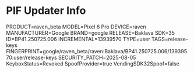 # PIF Updater Info
PRODUCT=raven_beta
MODEL=Pixel 6 Pro
DEVICE=raven
MANUFACTURER=Google
BRAND=google
RELEASE=Baklava
SDK=35
ID=BP41.250725.006
INCREMENTAL=13939570
TYPE=user
TAGS=release-keys
FINGERPRINT=google/raven_beta/raven:Baklava/BP41.250725.006/13939570:user/release-keys
SECURITY_PATCH=2025-08-05
KeyboxStatus=Revoked
SpoofProvider=true
VendingSDK32Spoof=false

